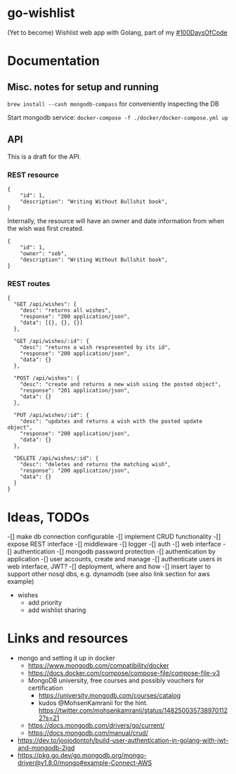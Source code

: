 # go-wishlist

(Yet to become) Wishlist web app with Golang, part of my [#100DaysOfCode](https://github.com/sebkraemer/100-days-of-code/blob/master/log.md#day-64)

# Documentation

## Misc. notes for setup and running

`brew install --cash mongodb-compass` for conveniently inspecting the DB

Start mongodb service:
`docker-compose -f ./docker/docker-compose.yml up`

## API

This is a draft for the API.


### REST resource

```
{
    "id": 1,
    "description": "Writing Without Bullshit book",
}
```

Internally, the resource will have an owner and date information from when the wish was first created.

```
{
    "id": 1,
    "owner": "seb",
    "description": "Writing Without Bullshit book",
}
```

### REST routes

```
{
  "GET /api/wishes": {
    "desc": "returns all wishes",
    "response": "200 application/json",
    "data": [{}, {}, {}]
  },

  "GET /api/wishes/:id": {
    "desc": "returns a wish respresented by its id",
    "response": "200 application/json",
    "data": {}
  },

  "POST /api/wishes": {
    "desc": "create and returns a new wish using the posted object",
    "response": "201 application/json",
    "data": {}
  },

  "PUT /api/wishes/:id": {
    "desc": "updates and returns a wish with the posted update object",
    "response": "200 application/json",
    "data": {}
  },

  "DELETE /api/wishes/:id": {
    "desc": "deletes and returns the matching wish",
    "response": "200 application/json",
    "data": {}
  }
}
```

# Ideas, TODOs

-[] make db connection configurable
-[] implement CRUD functionality
-[] expose REST interface
-[] middleware
  -[] logger
  -[] auth
  -[] web interface
-[] authentication
  -[] mongodb password protection
  -[] authentication by application
  -[] user accounts, create and manage
  -[] authenticate users in web interface, JWT?
-[] deployment, where and how
-[] insert layer to support other nosql dbs, e.g. dynamodb
  (see also link section for aws example)
- wishes
  - add priority
  - add wishlist sharing

# Links and resources

- mongo and setting it up in docker
  - https://www.mongodb.com/compatibility/docker
  - https://docs.docker.com/compose/compose-file/compose-file-v3
  - MongoDB university, free courses and possibly vouchers for certification
    - https://university.mongodb.com/courses/catalog
    - kudos @MohsenKamranii for the hint. https://twitter.com/mohsenkamranii/status/1482500357389701122?s=21
  - https://docs.mongodb.com/drivers/go/current/
  - https://docs.mongodb.com/manual/crud/
- https://dev.to/joojodontoh/build-user-authentication-in-golang-with-jwt-and-mongodb-2igd
- https://pkg.go.dev/go.mongodb.org/mongo-driver@v1.8.0/mongo#example-Connect-AWS
